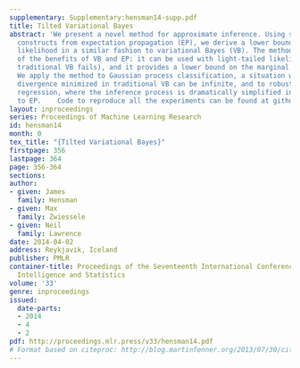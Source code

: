 ```yaml
---
supplementary: Supplementary:hensman14-supp.pdf
title: Tilted Variational Bayes
abstract: 'We present a novel method for approximate inference. Using some of the
  constructs from expectation propagation (EP), we derive a lower bound of the marginal
  likelihood in a similar fashion to variational Bayes (VB). The method combines some
  of the benefits of VB and EP: it can be used with light-tailed likelihoods (where
  traditional VB fails), and it provides a lower bound on the marginal likelihood.
  We apply the method to Gaussian process classification, a situation where the Kullback-Leibler
  divergence minimized in traditional VB can be infinite, and to robust Gaussian process
  regression, where the inference process is dramatically simplified in comparison
  to EP.    Code to reproduce all the experiments can be found at github.com/SheffieldML/TVB.'
layout: inproceedings
series: Proceedings of Machine Learning Research
id: hensman14
month: 0
tex_title: "{Tilted Variational Bayes}"
firstpage: 356
lastpage: 364
page: 356-364
sections: 
author:
- given: James
  family: Hensman
- given: Max
  family: Zwiessele
- given: Neil
  family: Lawrence
date: 2014-04-02
address: Reykjavik, Iceland
publisher: PMLR
container-title: Proceedings of the Seventeenth International Conference on Artificial
  Intelligence and Statistics
volume: '33'
genre: inproceedings
issued:
  date-parts:
  - 2014
  - 4
  - 2
pdf: http://proceedings.mlr.press/v33/hensman14.pdf
# Format based on citeproc: http://blog.martinfenner.org/2013/07/30/citeproc-yaml-for-bibliographies/
---
```

